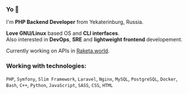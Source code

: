 <!--
### Hi there 👋

**shef-er/shef-er** is a ✨ _special_ ✨ repository because its `README.md` (this file) appears on your GitHub profile.

Here are some ideas to get you started:

- 🔭 I’m currently working on ...
- 🌱 I’m currently learning ...
- 👯 I’m looking to collaborate on ...
- 🤔 I’m looking for help with ...
- 💬 Ask me about ...
- 📫 How to reach me: ...
- 😄 Pronouns: ...
- ⚡ Fun fact: ...
-->
### Yo 👋

I'm **PHP Backend Developer** from Yekaterinburg, Russia.  

**Love GNU/Linux** based OS and **CLI interfaces**.  
Also interested in **DevOps**, **SRE** and **lightweight frontend** developement.

Currently working on APIs in [Raketa.world](https://www.raketa.world/).

### Working with technologies:
`PHP`, `Symfony`, `Slim Framework`, `Laravel`, `Nginx`, `MySQL`, `PostgreSQL`, `Docker`, `Bash`, `C++`, `Python`, `JavaScript`, `SASS`, `CSS`, `HTML`
